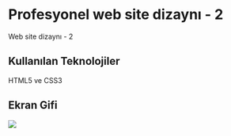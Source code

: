<h1>Profesyonel web site dizaynı - 2</h1>

Web site dizaynı - 2

<h2>Kullanılan Teknolojiler</h2>

HTML5 ve CSS3 

<h2>Ekran Gifi</h2>

![](ekran.gif)